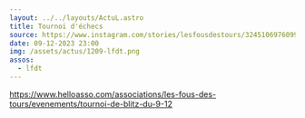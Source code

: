 ```yaml
---
layout: ../../layouts/ActuL.astro
title: Tournoi d'échecs
source: https://www.instagram.com/stories/lesfousdestours/3245106976099230414/
date: 09-12-2023 23:00
img: /assets/actus/1209-lfdt.png
assos:
  - lfdt
---
```


https://www.helloasso.com/associations/les-fous-des-tours/evenements/tournoi-de-blitz-du-9-12
